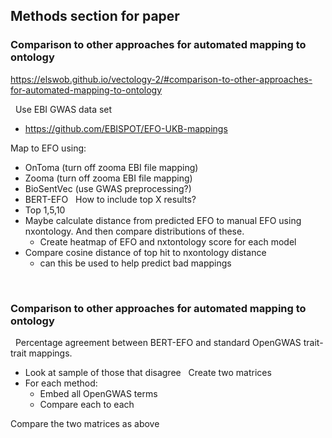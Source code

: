 ## Methods section for paper

### Comparison to other approaches for automated mapping to ontology

https://elswob.github.io/vectology-2/#comparison-to-other-approaches-for-automated-mapping-to-ontology

 
Use EBI GWAS data set
 - https://github.com/EBISPOT/EFO-UKB-mappings

Map to EFO using:
- OnToma (turn off zooma EBI file mapping)
- Zooma (turn off zooma EBI file mapping)
- BioSentVec (use GWAS preprocessing?)
- BERT-EFO
 
How to include top X results?
- Top 1,5,10
- Maybe calculate distance from predicted EFO to manual EFO using nxontology. And then compare distributions of these.
  - Create heatmap of EFO and nxtontology score for each model
- Compare cosine distance of top hit to nxontology distance
  - can this be used to help predict bad mappings

 
### Comparison to other approaches for automated mapping to ontology
 
Percentage agreement between BERT-EFO and standard OpenGWAS trait-trait mappings.
- Look at sample of those that disagree
 
Create two matrices
- For each method:
	- Embed all OpenGWAS terms
	- Compare each to each

Compare the two matrices as above 